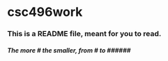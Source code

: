 # csc496work
### This is a README file, meant for you to read.
##### The more # the smaller, from # to ###### #
